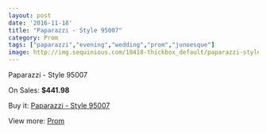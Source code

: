 ```yaml
---
layout: post
date: '2016-11-18'
title: "Paparazzi - Style 95007"
category: Prom
tags: ["paparazzi","evening","wedding","prom","junoesque"]
image: http://img.sequinious.com/18418-thickbox_default/paparazzi-style-95007.jpg
---
```

Paparazzi - Style 95007

On Sales: **$441.98**
<a href="https://www.sequinious.com/prom/8614-paparazzi-style-95007.html"><amp-img layout="responsive" width="600" height="600" src="//img.sequinious.com/18418-thickbox_default/paparazzi-style-95007.jpg" alt="Paparazzi - Style 95007 0" /></a>
<a href="https://www.sequinious.com/prom/8614-paparazzi-style-95007.html"><amp-img layout="responsive" width="600" height="600" src="//img.sequinious.com/18421-thickbox_default/paparazzi-style-95007.jpg" alt="Paparazzi - Style 95007 1" /></a>
<a href="https://www.sequinious.com/prom/8614-paparazzi-style-95007.html"><amp-img layout="responsive" width="600" height="600" src="//img.sequinious.com/18420-thickbox_default/paparazzi-style-95007.jpg" alt="Paparazzi - Style 95007 2" /></a>
<a href="https://www.sequinious.com/prom/8614-paparazzi-style-95007.html"><amp-img layout="responsive" width="600" height="600" src="//img.sequinious.com/18419-thickbox_default/paparazzi-style-95007.jpg" alt="Paparazzi - Style 95007 3" /></a>

Buy it: [Paparazzi - Style 95007](https://www.sequinious.com/prom/8614-paparazzi-style-95007.html "Paparazzi - Style 95007")

View more: [Prom](https://www.sequinious.com/7-prom "Prom")